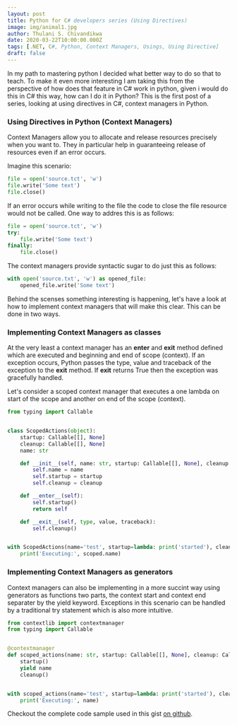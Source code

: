 ```yaml
---
layout: post
title: Python for C# developers series (Using Directives)
image: img/animal1.jpg
author: Thulani S. Chivandikwa
date: 2020-03-22T10:00:00.000Z
tags: [.NET, C#, Python, Context Managers, Usings, Using Directive]
draft: false
---
```


In my path to mastering python I decided what better way to do so that to teach. To make it even more interesting I am taking this from the perspective of how does that feature in C# work in python, given i would do this in C# this way, how can I do it in Python? This is the first post of a series, looking at using directives in C#, context managers in Python.

### Using Directives in Python (Context Managers)

Context Managers allow you to allocate and release resources precisely when you want to. They in particular help in guaranteeing release of resources even if an error occurs.

Imagine this scenario:

```python
file = open('source.tct', 'w')
file.write('Some text')
file.close()
```

If an error occurs while writing to the file the code to close the file resource would not be called. One way to addres this is as follows:

```python
file = open('source.tct', 'w')
try:
    file.write('Some text')
finally:
    file.close()
```

The context managers provide syntactic sugar to do just this as follows:

```python
with open('source.txt', 'w') as opened_file:
    opened_file.write('Some text')
```

Behind the scenses something interesting is happening, let's have a look at how to implement context managers that will make this clear. This can be done in two ways.

### Implementing Context Managers as classes

At the very least a context manager has an **enter** and **exit** method defined which are executed and beginning and end of scope (context). If an exception occurs, Python passes the type, value and traceback of the exception to the **exit** method. If **exit** returns True then the exception was gracefully handled.

Let's consider a scoped context manager that executes a one lambda on start of the scope and another on end of the scope (context).

```python
from typing import Callable


class ScopedActions(object):
    startup: Callable[[], None]
    cleanup: Callable[[], None]
    name: str

    def __init__(self, name: str, startup: Callable[[], None], cleanup: Callable[[], None]):
        self.name = name
        self.startup = startup
        self.cleanup = cleanup

    def __enter__(self):
        self.startup()
        return self

    def __exit__(self, type, value, traceback):
        self.cleanup()


with ScopedActions(name='test', startup=lambda: print('started'), cleanup=lambda: print('finished')) as scoped:
    print('Executing:', scoped.name)
```

### Implementing Context Managers as generators

Context managers can also be implementing in a more succint way using generators as functions two parts, the context start and context end separater by the yield keyword. Exceptions in this scenario can be handled by a traditional try statement which is also more intuitive.

```python
from contextlib import contextmanager
from typing import Callable


@contextmanager
def scoped_actions(name: str, startup: Callable[[], None], cleanup: Callable[[], None]):
    startup()
    yield name
    cleanup()


with scoped_actions(name='test', startup=lambda: print('started'), cleanup=lambda: print('finished')) as name:
    print('Executing:', name)
```

Checkout the complete code sample used in this gist [on github](https://gist.github.com/chivandikwa/9c45bd9be009383ec911465fc21035c1).
